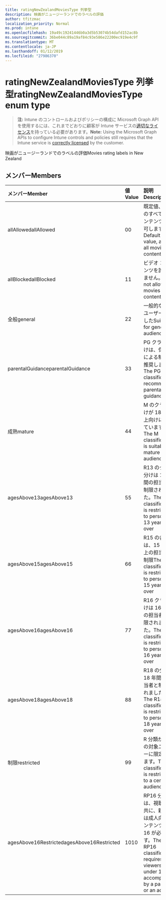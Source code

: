 ```yaml
---
title: ratingNewZealandMoviesType 列挙型
description: 映画がニュージーランドでのラベルの評価
author: tfitzmac
localization_priority: Normal
ms.prod: intune
ms.openlocfilehash: 19a49c19241446b0a3d5b53074b54dafd152ac8b
ms.sourcegitcommit: 36be044c89a19af84c93e586e22200ec919e4c9f
ms.translationtype: MT
ms.contentlocale: ja-JP
ms.lasthandoff: 01/12/2019
ms.locfileid: "27986370"
---
```

# <a name="ratingnewzealandmoviestype-enum-type"></a><span data-ttu-id="53e75-103">ratingNewZealandMoviesType 列挙型</span><span class="sxs-lookup"><span data-stu-id="53e75-103">ratingNewZealandMoviesType enum type</span></span>

> <span data-ttu-id="53e75-104">**注:** Intune のコントロールおよびポリシーの構成に Microsoft Graph API を使用するには、これまでどおりに顧客が Intune サービスの[適切なライセンス](https://go.microsoft.com/fwlink/?linkid=839381)を持っている必要があります。</span><span class="sxs-lookup"><span data-stu-id="53e75-104">**Note:** Using the Microsoft Graph APIs to configure Intune controls and policies still requires that the Intune service is [correctly licensed](https://go.microsoft.com/fwlink/?linkid=839381) by the customer.</span></span>

<span data-ttu-id="53e75-105">映画がニュージーランドでのラベルの評価</span><span class="sxs-lookup"><span data-stu-id="53e75-105">Movies rating labels in New Zealand</span></span>
## <a name="members"></a><span data-ttu-id="53e75-106">メンバー</span><span class="sxs-lookup"><span data-stu-id="53e75-106">Members</span></span>
|<span data-ttu-id="53e75-107">メンバー</span><span class="sxs-lookup"><span data-stu-id="53e75-107">Member</span></span>|<span data-ttu-id="53e75-108">値</span><span class="sxs-lookup"><span data-stu-id="53e75-108">Value</span></span>|<span data-ttu-id="53e75-109">説明</span><span class="sxs-lookup"><span data-stu-id="53e75-109">Description</span></span>|
|:---|:---|:---|
|<span data-ttu-id="53e75-110">allAllowed</span><span class="sxs-lookup"><span data-stu-id="53e75-110">allAllowed</span></span>|<span data-ttu-id="53e75-111">0</span><span class="sxs-lookup"><span data-stu-id="53e75-111">0</span></span>|<span data-ttu-id="53e75-112">既定値、映画のすべてのコンテンツを許可します。</span><span class="sxs-lookup"><span data-stu-id="53e75-112">Default value, allow all movies content</span></span>|
|<span data-ttu-id="53e75-113">allBlocked</span><span class="sxs-lookup"><span data-stu-id="53e75-113">allBlocked</span></span>|<span data-ttu-id="53e75-114">1</span><span class="sxs-lookup"><span data-stu-id="53e75-114">1</span></span>|<span data-ttu-id="53e75-115">ビデオ コンテンツを許可しません。</span><span class="sxs-lookup"><span data-stu-id="53e75-115">Do not allow any movies content</span></span>|
|<span data-ttu-id="53e75-116">全般</span><span class="sxs-lookup"><span data-stu-id="53e75-116">general</span></span>|<span data-ttu-id="53e75-117">2</span><span class="sxs-lookup"><span data-stu-id="53e75-117">2</span></span>|<span data-ttu-id="53e75-118">一般的な対象ユーザーに適した</span><span class="sxs-lookup"><span data-stu-id="53e75-118">Suitable for general audience</span></span>|
|<span data-ttu-id="53e75-119">parentalGuidance</span><span class="sxs-lookup"><span data-stu-id="53e75-119">parentalGuidance</span></span>|<span data-ttu-id="53e75-120">3</span><span class="sxs-lookup"><span data-stu-id="53e75-120">3</span></span>|<span data-ttu-id="53e75-121">PG クラス分けは、保護者による制限を推奨します。</span><span class="sxs-lookup"><span data-stu-id="53e75-121">The PG classification recommends parental guidance</span></span>|
|<span data-ttu-id="53e75-122">成熟</span><span class="sxs-lookup"><span data-stu-id="53e75-122">mature</span></span>|<span data-ttu-id="53e75-123">4</span><span class="sxs-lookup"><span data-stu-id="53e75-123">4</span></span>|<span data-ttu-id="53e75-124">M のクラス分けが 18 歳以上向けに適しています。</span><span class="sxs-lookup"><span data-stu-id="53e75-124">The M classification is suitable for mature audience</span></span>|
|<span data-ttu-id="53e75-125">agesAbove13</span><span class="sxs-lookup"><span data-stu-id="53e75-125">agesAbove13</span></span>|<span data-ttu-id="53e75-126">5</span><span class="sxs-lookup"><span data-stu-id="53e75-126">5</span></span>|<span data-ttu-id="53e75-127">R13 のクラス分けは 13 年間の担当者と制限されました。</span><span class="sxs-lookup"><span data-stu-id="53e75-127">The R13 classification is restricted to persons 13 years and over</span></span>|
|<span data-ttu-id="53e75-128">agesAbove15</span><span class="sxs-lookup"><span data-stu-id="53e75-128">agesAbove15</span></span>|<span data-ttu-id="53e75-129">6</span><span class="sxs-lookup"><span data-stu-id="53e75-129">6</span></span>|<span data-ttu-id="53e75-130">R15 の各分類は、15 年以上の担当者と制限</span><span class="sxs-lookup"><span data-stu-id="53e75-130">The R15 classification is restricted to persons 15 years and over</span></span>|
|<span data-ttu-id="53e75-131">agesAbove16</span><span class="sxs-lookup"><span data-stu-id="53e75-131">agesAbove16</span></span>|<span data-ttu-id="53e75-132">7</span><span class="sxs-lookup"><span data-stu-id="53e75-132">7</span></span>|<span data-ttu-id="53e75-133">R16 クラス分けは 16 年間の担当者と制限されました。</span><span class="sxs-lookup"><span data-stu-id="53e75-133">The R16 classification is restricted to persons 16 years and over</span></span>|
|<span data-ttu-id="53e75-134">agesAbove18</span><span class="sxs-lookup"><span data-stu-id="53e75-134">agesAbove18</span></span>|<span data-ttu-id="53e75-135">8</span><span class="sxs-lookup"><span data-stu-id="53e75-135">8</span></span>|<span data-ttu-id="53e75-136">R18 の分類は 18 年間の担当者と制限されました。</span><span class="sxs-lookup"><span data-stu-id="53e75-136">The R18 classification is restricted to persons 18 years and over</span></span>|
|<span data-ttu-id="53e75-137">制限</span><span class="sxs-lookup"><span data-stu-id="53e75-137">restricted</span></span>|<span data-ttu-id="53e75-138">9</span><span class="sxs-lookup"><span data-stu-id="53e75-138">9</span></span>|<span data-ttu-id="53e75-139">R 分類が特定の対象ユーザーに限定されます。</span><span class="sxs-lookup"><span data-stu-id="53e75-139">The R classification is restricted to a certain audience</span></span>|
|<span data-ttu-id="53e75-140">agesAbove16Restricted</span><span class="sxs-lookup"><span data-stu-id="53e75-140">agesAbove16Restricted</span></span>|<span data-ttu-id="53e75-141">10</span><span class="sxs-lookup"><span data-stu-id="53e75-141">10</span></span>|<span data-ttu-id="53e75-142">RP16 分類には、視聴者と共に、親または成人向けコンテンツを 16 が必要です。</span><span class="sxs-lookup"><span data-stu-id="53e75-142">The RP16 classification requires viewers under 16 accompanied by a parent or an adult</span></span>|



